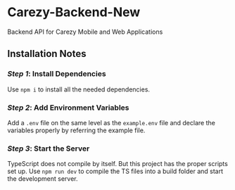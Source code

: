 # Carezy-Backend-New

Backend API for Carezy Mobile and Web Applications

## Installation Notes

### _Step 1_: Install Dependencies

Use `npm i` to install all the needed dependencies.

### _Step 2_: Add Environment Variables

Add a `.env` file on the same level as the `example.env` file and declare the variables properly by referring the example file.

### _Step 3_: Start the Server

TypeScript does not compile by itself. But this project has the proper scripts set up. Use `npm run dev` to compile the TS files into a build folder and start the development server.
